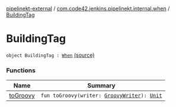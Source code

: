 [pipelinekt-external](../../index.md) / [com.code42.jenkins.pipelinekt.internal.when](../index.md) / [BuildingTag](./index.md)

# BuildingTag

`object BuildingTag : `[`When`](../../com.code42.jenkins.pipelinekt.core/-when.md) [(source)](https://github.com/code42/pipelinekt/tree/master/internal/src/main/kotlin/com/code42/jenkins/pipelinekt/internal/when/BuildingTag.kt#L6)

### Functions

| Name | Summary |
|---|---|
| [toGroovy](to-groovy.md) | `fun toGroovy(writer: `[`GroovyWriter`](../../com.code42.jenkins.pipelinekt.core.writer/-groovy-writer/index.md)`): `[`Unit`](https://kotlinlang.org/api/latest/jvm/stdlib/kotlin/-unit/index.html) |
